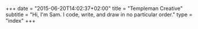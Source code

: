 +++
date     = "2015-06-20T14:02:37+02:00"
title    = "Templeman Creative"
subtitle = "Hi, I'm Sam. I code, write, and draw in no particular order."
type     = "index"
+++
